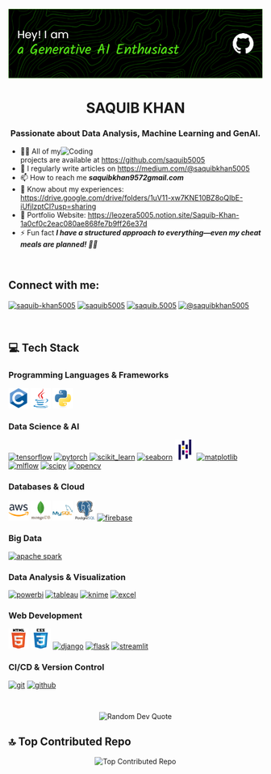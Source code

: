 ![Header](https://github.com/saquib5005/saquib5005/blob/main/github-header-image.png)

<h1 align="center">SAQUIB KHAN</h1>

<h3 align="center">Passionate about Data Analysis, Machine Learning and GenAI.</h3>

<img align = "right" alt="Coding" width="400" src="https://indoanalytica.com/static/images/data-science-5.gif">

- 👨‍💻 All of my projects are available at https://github.com/saquib5005
- 📝 I regularly write articles on https://medium.com/@saquibkhan5005
- 📫 How to reach me ***saquibkhan9572gmail.com***
- 📄 Know about my experiences: https://drive.google.com/drive/folders/1uV11-xw7KNE10BZ8oQIbE-iUfjlzptCl?usp=sharing
- 🔗 Portfolio Website: https://leozera5005.notion.site/Saquib-Khan-1a0cf0c2eac080ae868fe7b9ff26e37d
- ⚡ Fun fact ***I have a structured approach to everything—even my cheat meals are planned! 🍕😆***

<br>
<h2 align="left">Connect with me:</h2>


<p align="left">
<a href="https://linkedin.com/in/saquib-khan5005" target="_blank"><img align="center" src="https://raw.githubusercontent.com/rahuldkjain/github-profile-readme-generator/master/src/images/icons/Social/linked-in-alt.svg" alt="saquib-khan5005" height="30" width="40" /></a>
<a href="https://kaggle.com/saquib5005" target="_blank"><img align="center" src="https://raw.githubusercontent.com/rahuldkjain/github-profile-readme-generator/master/src/images/icons/Social/kaggle.svg" alt="saquib5005" height="30" width="40" /></a>
<a href="https://instagram.com/saquib.5005" target="_blank"><img align="center" src="https://raw.githubusercontent.com/rahuldkjain/github-profile-readme-generator/master/src/images/icons/Social/instagram.svg" alt="saquib.5005" height="30" width="40" /></a>
<a href="https://medium.com/@saquibkhan5005" target="_blank"><img align="center" src="https://raw.githubusercontent.com/rahuldkjain/github-profile-readme-generator/master/src/images/icons/Social/medium.svg" alt="@saquibkhan5005" height="30" width="40" /></a>
</p>

<br>
<!--
<h2 align="left">💻 Tech Stack Programming Languages & Frameworks</h2>
</p>
<>Programming Languages
</p>
<p align="left">
<a href="https://www.cprogramming.com/" target="_blank"><img src="https://raw.githubusercontent.com/devicons/devicon/master/icons/c/c-original.svg" alt="c" width="40" height="40"/></a>
<a href="https://www.java.com" target="_blank"><img src="https://raw.githubusercontent.com/devicons/devicon/master/icons/java/java-original.svg" alt="java" width="40" height="40"/></a>
<a href="https://www.python.org" target="_blank"><img src="https://raw.githubusercontent.com/devicons/devicon/master/icons/python/python-original.svg" alt="python" width="40" height="40"/></a>
</p>
Web Development
<p align="left">
<a href="https://html.spec.whatwg.org/" target="_blank"><img src="https://raw.githubusercontent.com/devicons/devicon/master/icons/html5/html5-original-wordmark.svg" alt="html5" width="40" height="40"/></a>
<a href="https://www.w3.org/Style/CSS/" target="_blank"><img src="https://raw.githubusercontent.com/devicons/devicon/master/icons/css3/css3-original-wordmark.svg" alt="css3" width="40" height="40"/></a>
</p>
Data Science & AI
<p align="left">
<a href="https://www.tensorflow.org" target="_blank"><img src="https://www.vectorlogo.zone/logos/tensorflow/tensorflow-icon.svg" alt="tensorflow" width="40" height="40"/></a>
<a href="https://pytorch.org/" target="_blank"><img src="https://www.vectorlogo.zone/logos/pytorch/pytorch-icon.svg" alt="pytorch" width="40" height="40"/></a>
<a href="https://scikit-learn.org/" target="_blank"><img src="https://upload.wikimedia.org/wikipedia/commons/0/05/Scikit_learn_logo_small.svg" alt="scikit_learn" width="40" height="40"/></a>
<a href="https://seaborn.pydata.org/" target="_blank"><img src="https://seaborn.pydata.org/_images/logo-mark-lightbg.svg" alt="seaborn" width="40" height="40"/></a>
<a href="https://pandas.pydata.org/" target="_blank"><img src="https://raw.githubusercontent.com/devicons/devicon/2ae2a900d2f041da66e950e4d48052658d850630/icons/pandas/pandas-original.svg" alt="pandas" width="40" height="40"/></a>
<a href="https://opencv.org/" target="_blank"><img src="https://www.vectorlogo.zone/logos/opencv/opencv-icon.svg" alt="opencv" width="40" height="40"/></a>
</p>
Databases & Cloud
<p align="left">
<a href="https://aws.amazon.com" target="_blank"><img src="https://raw.githubusercontent.com/devicons/devicon/master/icons/amazonwebservices/amazonwebservices-original-wordmark.svg" alt="aws" width="40" height="40"/></a>
<a href="https://www.mongodb.com/" target="_blank"><img src="https://raw.githubusercontent.com/devicons/devicon/master/icons/mongodb/mongodb-original-wordmark.svg" alt="mongodb" width="40" height="40"/></a>
<a href="https://www.mysql.com/" target="_blank"><img src="https://raw.githubusercontent.com/devicons/devicon/master/icons/mysql/mysql-original-wordmark.svg" alt="mysql" width="40" height="40"/></a>
<a href="https://www.postgresql.org" target="_blank"><img src="https://raw.githubusercontent.com/devicons/devicon/master/icons/postgresql/postgresql-original-wordmark.svg" alt="postgresql" width="40" height="40"/></a>
<a href="https://firebase.google.com/" target="_blank"><img src="https://www.vectorlogo.zone/logos/firebase/firebase-icon.svg" alt="firebase" width="40" height="40"/></a>
</p>
<br>
-->
<h2 align="left">💻 Tech Stack</h2>

<h3 align="left">Programming Languages & Frameworks</h3>
<p align="left">
<a href="https://www.cprogramming.com/" target="_blank"><img src="https://raw.githubusercontent.com/devicons/devicon/master/icons/c/c-original.svg" alt="c" width="40" height="40"/></a>
<a href="https://www.java.com" target="_blank"><img src="https://raw.githubusercontent.com/devicons/devicon/master/icons/java/java-original.svg" alt="java" width="40" height="40"/></a>
<a href="https://www.python.org" target="_blank"><img src="https://raw.githubusercontent.com/devicons/devicon/master/icons/python/python-original.svg" alt="python" width="40" height="40"/></a>
</p>

<h3 align="left">Data Science & AI</h3>
<p align="left">
<a href="https://www.tensorflow.org" target="_blank"><img src="https://www.vectorlogo.zone/logos/tensorflow/tensorflow-icon.svg" alt="tensorflow" width="40" height="40"/></a>
<a href="https://pytorch.org/" target="_blank"><img src="https://www.vectorlogo.zone/logos/pytorch/pytorch-icon.svg" alt="pytorch" width="40" height="40"/></a>
<a href="https://scikit-learn.org/" target="_blank"><img src="https://upload.wikimedia.org/wikipedia/commons/0/05/Scikit_learn_logo_small.svg" alt="scikit_learn" width="40" height="40"/></a>
<a href="https://seaborn.pydata.org/" target="_blank"><img src="https://seaborn.pydata.org/_images/logo-mark-lightbg.svg" alt="seaborn" width="40" height="40"/></a>
<a href="https://pandas.pydata.org/" target="_blank"><img src="https://raw.githubusercontent.com/devicons/devicon/2ae2a900d2f041da66e950e4d48052658d850630/icons/pandas/pandas-original.svg" alt="pandas" width="40" height="40"/></a>
<a href="https://matplotlib.org/" target="_blank"><img src="https://www.vectorlogo.zone/logos/matplotlib/matplotlib-icon.svg" alt="matplotlib" width="40" height="40"/></a>
<a href="https://mlflow.org/" target="_blank"><img src="https://www.vectorlogo.zone/logos/mlflow/mlflow-icon.svg" alt="mlflow" width="40" height="40"/></a>
<a href="https://www.scipy.org/" target="_blank"><img src="https://www.vectorlogo.zone/logos/scipy/scipy-icon.svg" alt="scipy" width="40" height="40"/></a>
<a href="https://opencv.org/" target="_blank"><img src="https://www.vectorlogo.zone/logos/opencv/opencv-icon.svg" alt="opencv" width="40" height="40"/></a>
</p>


<h3 align="left">Databases & Cloud</h3>
<p align="left">
<a href="https://aws.amazon.com" target="_blank"><img src="https://raw.githubusercontent.com/devicons/devicon/master/icons/amazonwebservices/amazonwebservices-original-wordmark.svg" alt="aws" width="40" height="40"/></a>
<a href="https://www.mongodb.com/" target="_blank"><img src="https://raw.githubusercontent.com/devicons/devicon/master/icons/mongodb/mongodb-original-wordmark.svg" alt="mongodb" width="40" height="40"/></a>
<a href="https://www.mysql.com/" target="_blank"><img src="https://raw.githubusercontent.com/devicons/devicon/master/icons/mysql/mysql-original-wordmark.svg" alt="mysql" width="40" height="40"/></a>
<a href="https://www.postgresql.org" target="_blank"><img src="https://raw.githubusercontent.com/devicons/devicon/master/icons/postgresql/postgresql-original-wordmark.svg" alt="postgresql" width="40" height="40"/></a>
<a href="https://firebase.google.com/" target="_blank"><img src="https://www.vectorlogo.zone/logos/firebase/firebase-icon.svg" alt="firebase" width="40" height="40"/></a>
</p>

<h3 align="left">Big Data</h3>
<p align="left">
<a href="https://spark.apache.org/" target="_blank"><img src="https://www.vectorlogo.zone/logos/apache_spark/apache_spark-icon.svg" alt="apache spark" width="40" height="40"/></a>

<h3 align="left">Data Analysis & Visualization</h3>
<p align="left">
<a href="https://powerbi.microsoft.com/" target="_blank"><img src="https://www.vectorlogo.zone/logos/microsoft_powerbi/microsoft_powerbi-icon.svg" alt="powerbi" width="40" height="40"/></a>
<a href="https://www.tableau.com/" target="_blank"><img src="https://www.vectorlogo.zone/logos/tableau/tableau-icon.svg" alt="tableau" width="40" height="40"/></a>
<a href="https://www.knime.com/" target="_blank"><img src="https://www.vectorlogo.zone/logos/knime/knime-icon.svg" alt="knime" width="40" height="40"/></a>
<a href="https://www.microsoft.com/en-us/microsoft-365/excel" target="_blank"><img src="https://www.vectorlogo.zone/logos/microsoft_excel/microsoft_excel-icon.svg" alt="excel" width="40" height="40"/></a>
</p>


<h3 align="left">Web Development</h3>
<p align="left">
<a href="https://html.spec.whatwg.org/" target="_blank"><img src="https://raw.githubusercontent.com/devicons/devicon/master/icons/html5/html5-original-wordmark.svg" alt="html5" width="40" height="40"/></a>
<a href="https://www.w3.org/Style/CSS/" target="_blank"><img src="https://raw.githubusercontent.com/devicons/devicon/master/icons/css3/css3-original-wordmark.svg" alt="css3" width="40" height="40"/></a>
<a href="https://www.djangoproject.com/" target="_blank"><img src="https://cdn.worldvectorlogo.com/logos/django.svg" alt="django" width="40" height="40"/></a>
<a href="https://flask.palletsprojects.com/" target="_blank"><img src="https://www.vectorlogo.zone/logos/pocoo_flask/pocoo_flask-icon.svg" alt="flask" width="40" height="40"/></a>
<a href="https://streamlit.io/" target="_blank"><img src="https://www.vectorlogo.zone/logos/streamlit/streamlit-icon.svg" alt="streamlit" width="40" height="40"/></a>
</p>


<h3 align="left">CI/CD & Version Control</h3>
<p align="left">
<a href="https://git-scm.com/" target="_blank"><img src="https://www.vectorlogo.zone/logos/git-scm/git-scm-icon.svg" alt="git" width="40" height="40"/></a>
<a href="https://github.com/" target="_blank"><img src="https://www.vectorlogo.zone/logos/github/github-icon.svg" alt="github" width="40" height="40"/></a>
</p>

<br>
<!--
<h2 align="left">🏆 GitHub Trophies</h2>

<p align="center">
<img src="https://github-profile-trophy.vercel.app/?username=saquib5005&theme=radical&no-frame=false&no-bg=true&margin-w=4" alt="GitHub Trophies" />
</p>
<br>
-->



<p align="center">
<img src="https://quotes-github-readme.vercel.app/api?type=horizontal&theme=radical" alt="Random Dev Quote" />
</p>

<h2 align="left">🔝 Top Contributed Repo</h2>
<p align="center">
<img src="https://github-contributor-stats.vercel.app/api?username=saquib5005&limit=5&theme=dark&combine_all_yearly_contributions=true" alt="Top Contributed Repo" />
</p>

<!--
<picture>
<source media="(prefers-color-scheme: dark)" srcset="https://raw.githubusercontent.com/tobiasmeyhoefer/tobiasmeyhoefer/output/github-snake-dark.svg" />
<source media="(prefers-color-scheme: light)" srcset="https://raw.githubusercontent.com/tobiasmeyhoefer/tobiasmeyhoefer/output/github-snake.svg" />
<img alt="github-snake" src="https://raw.githubusercontent.com/tobiasmeyhoefer/tobiasmeyhoefer/output/github-snake.svg" />
</picture>
-->

